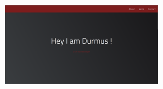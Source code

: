 ![alt text](https://github.com/durmusgulbahar/free-code-camp-web-projects/blob/main/freecodecamp-html-5/project5.png)